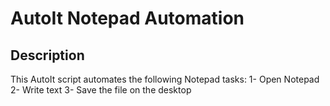 # AutoIt Notepad Automation

## Description
This AutoIt script automates the following Notepad tasks:
1- Open Notepad
2- Write text
3- Save the file on the desktop